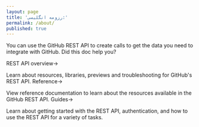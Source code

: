 ```yaml
---
layout: page
title: 'رزومه انگلیسی:'
permalink: /about/
published: true
---
```

<p dir=ltr>
You can use the GitHub REST API to create calls to get the data you need to integrate with GitHub.
Did this doc help you?

REST API overview→

Learn about resources, libraries, previews and troubleshooting for GitHub's REST API.
Reference→

View reference documentation to learn about the resources available in the GitHub REST API.
Guides→

Learn about getting started with the REST API, authentication, and how to use the REST API for a variety of tasks.
</p>

